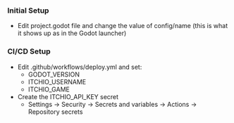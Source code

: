 ### Initial Setup
- Edit project.godot file and change the value of config/name (this is what it shows up as in the Godot launcher)

### CI/CD Setup
- Edit .github/workflows/deploy.yml and set:
  - GODOT_VERSION
  - ITCHIO_USERNAME
  - ITCHIO_GAME
- Create the ITCHIO_API_KEY secret
  - Settings -> Security -> Secrets and variables -> Actions -> Repository secrets